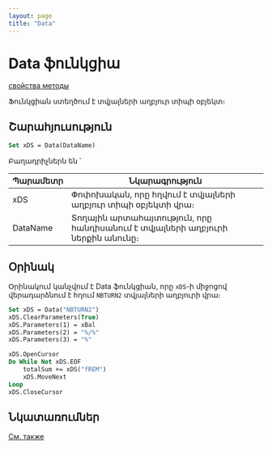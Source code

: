 ```yaml
---
layout: page
title: "Data"
---
```



# Data ֆունկցիա
[свойства методы](../../Asdata.md)

Ֆունկցիան ստեղծում է տվյալների աղբյուր տիպի օբյեկտ։



## Շարահյուսություն

``` vb
Set xDS = Data(DataName)
```

Բաղադրիչներն են ՝


| Պարամետր | Նկարագրություն |
|--|--|
| xDS | Փոփոխական, որը հղվում է տվյալների աղբյուր տիպի օբյեկտի վրա։|
| DataName | Տողային արտահայտություն, որը հանդիսանում է տվյալների աղբյուրի ներքին անունը։ |



## Օրինակ

Օրինակում կանչվում է Data ֆունկցիան, որը `xDS`-ի միջոցով վերադարձնում է հղում `NBTURN2` տվյալների աղբյուրի վրա։

``` vb
Set xDS = Data("NBTURN2")
xDS.ClearParameters(True)
xDS.Parameters(1) = xBal
xDS.Parameters(2) = "%/%"
xDS.Parameters(3) = "%"

xDS.OpenCursor
Do While Not xDS.EOF
    totalSum += xDS("fREM")
    xDS.MoveNext
Loop 
xDS.CloseCursor
```



## Նկատառումներ

[См. также](../../../constructors.html)